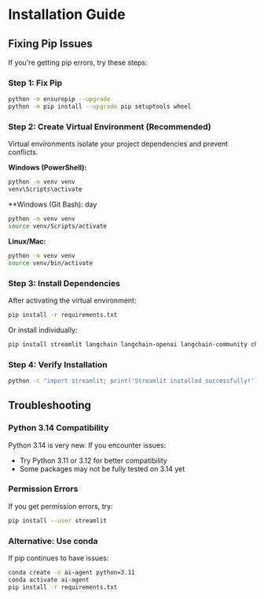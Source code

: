 # Installation Guide

## Fixing Pip Issues

If you're getting pip errors, try these steps:

### Step 1: Fix Pip
```bash
python -m ensurepip --upgrade
python -m pip install --upgrade pip setuptools wheel
```

### Step 2: Create Virtual Environment (Recommended)

Virtual environments isolate your project dependencies and prevent conflicts.

**Windows (PowerShell):**
```bash
python -m venv venv
venv\Scripts\activate
```

**Windows (Git Bash): day
```bash
python -m venv venv
source venv/Scripts/activate
```

**Linux/Mac:**
```bash
python -m venv venv
source venv/bin/activate
```

### Step 3: Install Dependencies

After activating the virtual environment:
```bash
pip install -r requirements.txt
```

Or install individually:
```bash
pip install streamlit langchain langchain-openai langchain-community chromadb openai python-dotenv pydantic fastapi uvicorn tiktoken Pillow
```

### Step 4: Verify Installation

```bash
python -c "import streamlit; print('Streamlit installed successfully!')"
```

## Troubleshooting

### Python 3.14 Compatibility
Python 3.14 is very new. If you encounter issues:
- Try Python 3.11 or 3.12 for better compatibility
- Some packages may not be fully tested on 3.14 yet

### Permission Errors
If you get permission errors, try:
```bash
pip install --user streamlit
```

### Alternative: Use conda
If pip continues to have issues:
```bash
conda create -n ai-agent python=3.11
conda activate ai-agent
pip install -r requirements.txt
```

